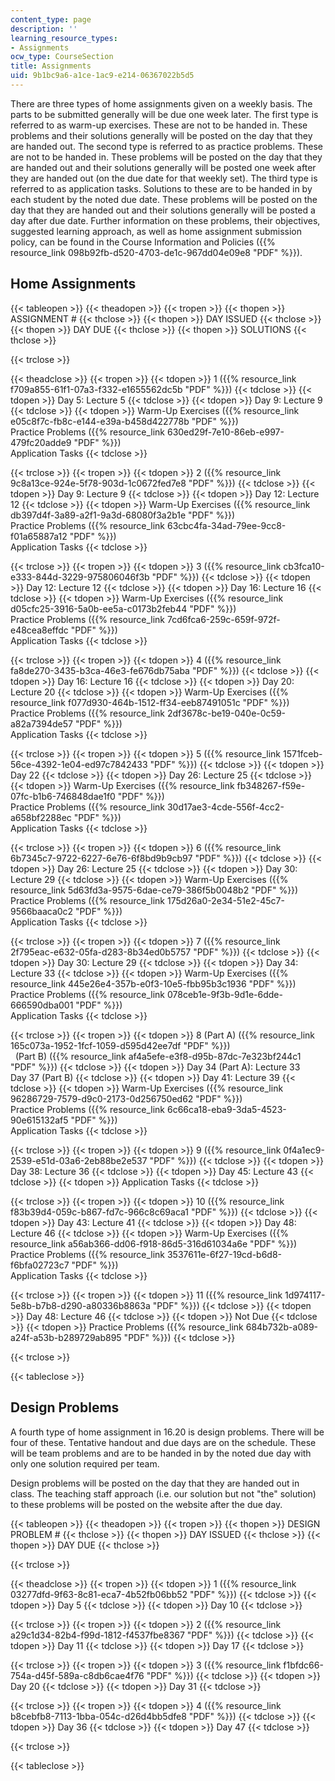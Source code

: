 ```yaml
---
content_type: page
description: ''
learning_resource_types:
- Assignments
ocw_type: CourseSection
title: Assignments
uid: 9b1bc9a6-a1ce-1ac9-e214-06367022b5d5
---
```


There are three types of home assignments given on a weekly basis. The parts to be submitted generally will be due one week later. The first type is referred to as warm-up exercises. These are not to be handed in. These problems and their solutions generally will be posted on the day that they are handed out. The second type is referred to as practice problems. These are not to be handed in. These problems will be posted on the day that they are handed out and their solutions generally will be posted one week after they are handed out (on the due date for that weekly set). The third type is referred to as application tasks. Solutions to these are to be handed in by each student by the noted due date. These problems will be posted on the day that they are handed out and their solutions generally will be posted a day after due date. Further information on these problems, their objectives, suggested learning approach, as well as home assignment submission policy, can be found in the Course Information and Policies ({{% resource_link 098b92fb-d520-4703-de1c-967dd04e09e8 "PDF" %}}).

Home Assignments
----------------

{{< tableopen >}}
{{< theadopen >}}
{{< tropen >}}
{{< thopen >}}
ASSIGNMENT #
{{< thclose >}}
{{< thopen >}}
DAY ISSUED
{{< thclose >}}
{{< thopen >}}
DAY DUE
{{< thclose >}}
{{< thopen >}}
SOLUTIONS
{{< thclose >}}

{{< trclose >}}

{{< theadclose >}}
{{< tropen >}}
{{< tdopen >}}
1 ({{% resource_link f709a855-61f1-07a3-f332-e1655562dc5b "PDF" %}})
{{< tdclose >}}
{{< tdopen >}}
Day 5: Lecture 5
{{< tdclose >}}
{{< tdopen >}}
Day 9: Lecture 9
{{< tdclose >}}
{{< tdopen >}}
Warm-Up Exercises ({{% resource_link e05c8f7c-fb8c-e144-e39a-b458d422778b "PDF" %}})  
Practice Problems ({{% resource_link 630ed29f-7e10-86eb-e997-479fc20adde9 "PDF" %}})  
Application Tasks
{{< tdclose >}}

{{< trclose >}}
{{< tropen >}}
{{< tdopen >}}
2 ({{% resource_link 9c8a13ce-924e-5f78-903d-1c0672fed7e8 "PDF" %}})
{{< tdclose >}}
{{< tdopen >}}
Day 9: Lecture 9
{{< tdclose >}}
{{< tdopen >}}
Day 12: Lecture 12
{{< tdclose >}}
{{< tdopen >}}
Warm-Up Exercises ({{% resource_link db397d4f-3a89-a2f1-9a3d-68080f3a2b1e "PDF" %}})  
Practice Problems ({{% resource_link 63cbc4fa-34ad-79ee-9cc8-f01a65887a12 "PDF" %}})  
Application Tasks
{{< tdclose >}}

{{< trclose >}}
{{< tropen >}}
{{< tdopen >}}
3 ({{% resource_link cb3fca10-e333-844d-3229-975806046f3b "PDF" %}})
{{< tdclose >}}
{{< tdopen >}}
Day 12: Lecture 12
{{< tdclose >}}
{{< tdopen >}}
Day 16: Lecture 16
{{< tdclose >}}
{{< tdopen >}}
Warm-Up Exercises ({{% resource_link d05cfc25-3916-5a0b-ee5a-c0173b2feb44 "PDF" %}})  
Practice Problems ({{% resource_link 7cd6fca6-259c-659f-972f-e48cea8effdc "PDF" %}})  
Application Tasks
{{< tdclose >}}

{{< trclose >}}
{{< tropen >}}
{{< tdopen >}}
4 ({{% resource_link fa8de270-3435-b3ca-46e3-fe676db75aba "PDF" %}})
{{< tdclose >}}
{{< tdopen >}}
Day 16: Lecture 16
{{< tdclose >}}
{{< tdopen >}}
Day 20: Lecture 20
{{< tdclose >}}
{{< tdopen >}}
Warm-Up Exercises ({{% resource_link f077d930-464b-1512-ff34-eeb87491051c "PDF" %}})  
Practice Problems ({{% resource_link 2df3678c-be19-040e-0c59-a82a7394de57 "PDF" %}})  
Application Tasks
{{< tdclose >}}

{{< trclose >}}
{{< tropen >}}
{{< tdopen >}}
5 ({{% resource_link 1571fceb-56ce-4392-1e04-ed97c7842433 "PDF" %}})
{{< tdclose >}}
{{< tdopen >}}
Day 22
{{< tdclose >}}
{{< tdopen >}}
Day 26: Lecture 25
{{< tdclose >}}
{{< tdopen >}}
Warm-Up Exercises ({{% resource_link fb348267-f59e-07fc-b1b6-746848dae1f0 "PDF" %}})  
Practice Problems ({{% resource_link 30d17ae3-4cde-556f-4cc2-a658bf2288ec "PDF" %}})  
Application Tasks
{{< tdclose >}}

{{< trclose >}}
{{< tropen >}}
{{< tdopen >}}
6 ({{% resource_link 6b7345c7-9722-6227-6e76-6f8bd9b9cb97 "PDF" %}})
{{< tdclose >}}
{{< tdopen >}}
Day 26: Lecture 25
{{< tdclose >}}
{{< tdopen >}}
Day 30: Lecture 29
{{< tdclose >}}
{{< tdopen >}}
Warm-Up Exercises ({{% resource_link 5d63fd3a-9575-6dae-ce79-386f5b0048b2 "PDF" %}})  
Practice Problems ({{% resource_link 175d26a0-2e34-51e2-45c7-9566baaca0c2 "PDF" %}})  
Application Tasks
{{< tdclose >}}

{{< trclose >}}
{{< tropen >}}
{{< tdopen >}}
7 ({{% resource_link 2f795eac-e632-05fa-d283-8b34ed0b5757 "PDF" %}})
{{< tdclose >}}
{{< tdopen >}}
Day 30: Lecture 29
{{< tdclose >}}
{{< tdopen >}}
Day 34: Lecture 33
{{< tdclose >}}
{{< tdopen >}}
Warm-Up Exercises ({{% resource_link 445e26e4-357b-e0f3-10e5-fbb95b3c1936 "PDF" %}})  
Practice Problems ({{% resource_link 078ceb1e-9f3b-9d1e-6dde-666590dba001 "PDF" %}})  
Application Tasks
{{< tdclose >}}

{{< trclose >}}
{{< tropen >}}
{{< tdopen >}}
8 (Part A) ({{% resource_link 165c073a-1952-1fcf-1059-d595d42ee7df "PDF" %}})  
  (Part B) ({{% resource_link af4a5efe-e3f8-d95b-87dc-7e323bf244c1 "PDF" %}})
{{< tdclose >}}
{{< tdopen >}}
Day 34 (Part A): Lecture 33  
Day 37 (Part B)
{{< tdclose >}}
{{< tdopen >}}
Day 41: Lecture 39
{{< tdclose >}}
{{< tdopen >}}
Warm-Up Exercises ({{% resource_link 96286729-7579-d9c0-2173-0d256750ed62 "PDF" %}})  
Practice Problems ({{% resource_link 6c66ca18-eba9-3da5-4523-90e615132af5 "PDF" %}})  
Application Tasks
{{< tdclose >}}

{{< trclose >}}
{{< tropen >}}
{{< tdopen >}}
9 ({{% resource_link 0f4a1ec9-2539-e51d-03a6-2eb88be2e537 "PDF" %}})
{{< tdclose >}}
{{< tdopen >}}
Day 38: Lecture 36
{{< tdclose >}}
{{< tdopen >}}
Day 45: Lecture 43
{{< tdclose >}}
{{< tdopen >}}
Application Tasks
{{< tdclose >}}

{{< trclose >}}
{{< tropen >}}
{{< tdopen >}}
10 ({{% resource_link f83b39d4-059c-b867-fd7c-966c8c69aca1 "PDF" %}})
{{< tdclose >}}
{{< tdopen >}}
Day 43: Lecture 41
{{< tdclose >}}
{{< tdopen >}}
Day 48: Lecture 46
{{< tdclose >}}
{{< tdopen >}}
Warm-Up Exercises ({{% resource_link a56ab366-dd06-f918-86d5-316d61034a6e "PDF" %}})  
Practice Problems ({{% resource_link 3537611e-6f27-19cd-b6d8-f6bfa02723c7 "PDF" %}})  
Application Tasks
{{< tdclose >}}

{{< trclose >}}
{{< tropen >}}
{{< tdopen >}}
11 ({{% resource_link 1d974117-5e8b-b7b8-d290-a80336b8863a "PDF" %}})
{{< tdclose >}}
{{< tdopen >}}
Day 48: Lecture 46
{{< tdclose >}}
{{< tdopen >}}
Not Due
{{< tdclose >}}
{{< tdopen >}}
Practice Problems ({{% resource_link 684b732b-a089-a24f-a53b-b289729ab895 "PDF" %}})
{{< tdclose >}}

{{< trclose >}}

{{< tableclose >}}

Design Problems
---------------

A fourth type of home assignment in 16.20 is design problems. There will be four of these. Tentative handout and due days are on the schedule. These will be team problems and are to be handed in by the noted due day with only one solution required per team.

Design problems will be posted on the day that they are handed out in class. The teaching staff approach (i.e. our solution but not "the" solution) to these problems will be posted on the website after the due day.

{{< tableopen >}}
{{< theadopen >}}
{{< tropen >}}
{{< thopen >}}
DESIGN PROBLEM #
{{< thclose >}}
{{< thopen >}}
DAY ISSUED
{{< thclose >}}
{{< thopen >}}
DAY DUE
{{< thclose >}}

{{< trclose >}}

{{< theadclose >}}
{{< tropen >}}
{{< tdopen >}}
1 ({{% resource_link 03277dfd-9f63-8c81-eca7-4b52fb06bb52 "PDF" %}})
{{< tdclose >}}
{{< tdopen >}}
Day 5
{{< tdclose >}}
{{< tdopen >}}
Day 10
{{< tdclose >}}

{{< trclose >}}
{{< tropen >}}
{{< tdopen >}}
2 ({{% resource_link a29c1d34-82b4-f99d-1812-f4537fbe8367 "PDF" %}})
{{< tdclose >}}
{{< tdopen >}}
Day 11
{{< tdclose >}}
{{< tdopen >}}
Day 17
{{< tdclose >}}

{{< trclose >}}
{{< tropen >}}
{{< tdopen >}}
3 ({{% resource_link f1bfdc66-754a-d45f-589a-c8db6cae4f76 "PDF" %}})
{{< tdclose >}}
{{< tdopen >}}
Day 20
{{< tdclose >}}
{{< tdopen >}}
Day 31
{{< tdclose >}}

{{< trclose >}}
{{< tropen >}}
{{< tdopen >}}
4 ({{% resource_link b8cebfb8-7113-1bba-054c-d26d4bb5dfe8 "PDF" %}})
{{< tdclose >}}
{{< tdopen >}}
Day 36
{{< tdclose >}}
{{< tdopen >}}
Day 47
{{< tdclose >}}

{{< trclose >}}

{{< tableclose >}}
